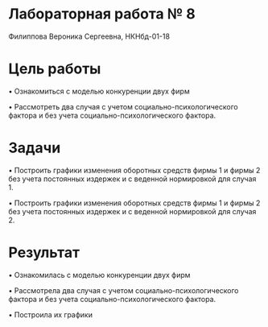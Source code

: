 ﻿
# Лабораторная работа № 8

Филиппова Вероника Сергеевна, НКНбд-01-18

# Цель работы

• Ознакомиться с моделью конкуренции двух фирм

• Рассмотреть два случая с учетом социально-психологического фактора и без учета социально-психологического фактора.

# Задачи

• Построить графики изменения оборотных средств фирмы 1 и фирмы 2 без учета постоянных издержек и с веденной нормировкой для случая 1.

• Построить графики изменения оборотных средств фирмы 1 и фирмы 2 без учета постоянных издержек и с веденной нормировкой для случая 2.

# Результат

• Ознакомилась с моделью конкуренции двух фирм

• Рассмотрела два случая с учетом социально-психологического фактора и без учета социально-психологического фактора.

• Построила их графики


